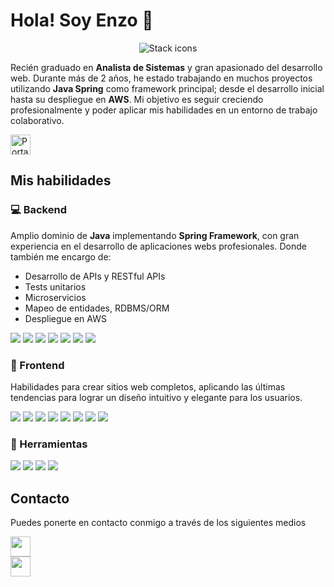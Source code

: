 # Hola! Soy Enzo 👋

<p align="middle">
    <img src="https://skillicons.dev/icons?i=java,spring,mysql,html,css,js,nodejs,react,bootstrap,jquery,git,aws,electron&theme=light" alt="Stack icons"/>
</p>

Recién graduado en **Analista de Sistemas** y gran apasionado del desarrollo web. Durante más de 2 años, he estado trabajando en muchos proyectos utilizando **Java Spring** como framework principal; desde el desarrollo inicial hasta su despliegue en **AWS**.
Mi objetivo es seguir creciendo profesionalmente y poder aplicar mis habilidades en un entorno de trabajo colaborativo.

<a href="https://enzogsierra.github.io/" alt="LinkedIn" target="_blank">
    <img src="https://img.shields.io/badge/portafolio%20personal-0A66C2?style=for-the-badge&logo=github&logoColor=white" style="height: 2rem;" alt="Portafolio personal"/>
</a>

## Mis habilidades

### 💻 Backend

Amplio dominio de **Java** implementando **Spring Framework**, con gran experiencia en el desarrollo de aplicaciones webs profesionales. Donde también me encargo de:

- Desarrollo de APIs y RESTful APIs
- Tests unitarios
- Microservicios
- Mapeo de entidades, RDBMS/ORM
- Despliegue en AWS

![](https://img.shields.io/badge/Java-333?style=for-the-badge&logo=java) ![](https://img.shields.io/badge/Spring_Framework-333?style=for-the-badge&logo=spring) ![](https://img.shields.io/badge/MySQL-333?style=for-the-badge&logo=mysql&logoColor=eee) ![](https://img.shields.io/badge/JPA/Hibernate-333?style=for-the-badge&logo=hibernate) ![](https://img.shields.io/badge/JUnit5-333?style=for-the-badge&logo=junit5) ![](https://img.shields.io/badge/Security/OAuth2-333?style=for-the-badge&logo=springsecurity) ![](https://img.shields.io/badge/Maven-333?style=for-the-badge&logo=apachemaven)

### 🎨 Frontend

Habilidades para crear sitios web completos, aplicando las últimas tendencias para lograr un diseño intuitivo y elegante para los usuarios.

![](https://img.shields.io/badge/HTML-333?style=for-the-badge&logo=html5) ![](https://img.shields.io/badge/Thymeleaf-333?style=for-the-badge&logo=thymeleaf) ![](https://img.shields.io/badge/JavaScript-333?style=for-the-badge&logo=javascript) ![](https://img.shields.io/badge/JQuery-333?style=for-the-badge&logo=jquery) ![](https://img.shields.io/badge/Bootstrap-333?style=for-the-badge&logo=bootstrap) ![](https://img.shields.io/badge/CSS-333?style=for-the-badge&logo=css3) ![](https://img.shields.io/badge/SASS-333?style=for-the-badge&logo=sass) ![](https://img.shields.io/badge/React-333?style=for-the-badge&logo=react)

### 🔨 Herramientas

![](https://img.shields.io/badge/Git-333?style=for-the-badge&logo=git) ![](https://img.shields.io/badge/AWS-333?style=for-the-badge&logo=amazonaws) ![](https://img.shields.io/badge/Node.js-333?style=for-the-badge&logo=nodedotjs) ![](https://img.shields.io/badge/Electron.js-333?style=for-the-badge&logo=electron)

## Contacto

Puedes ponerte en contacto conmigo a través de los siguientes medios

<div>
    <a href="https://www.linkedin.com/in/enzogsierra/" alt="LinkedIn" target="_blank">
        <img src="https://img.shields.io/badge/LinkedIn-0A66C2?style=for-the-badge&logo=linkedin&logoColor=white" style="height: 2rem;"/>
    </a>
</div>

<div>
    <a href="mailto:enzogsierra@gmail.com" alt="Gmail" target="_blank">
        <img src="https://img.shields.io/badge/Gmail-EA4335?style=for-the-badge&logo=gmail&logoColor=white" style="height: 2rem;"/>
    </a>
</div>
